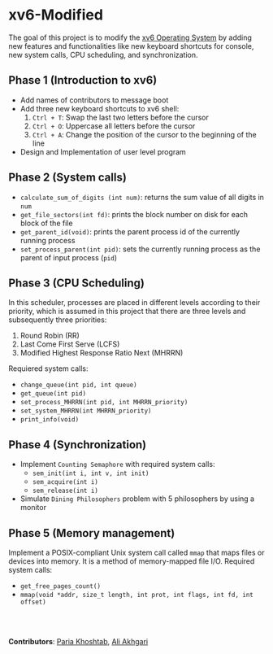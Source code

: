 # xv6-Modified

The goal of this project is to modify the [xv6 Operating System](https://github.com/mit-pdos/xv6-public) by adding new features and functionalities like new keyboard shortcuts for console, new system calls, CPU scheduling, and synchronization.

## Phase 1 (Introduction to xv6)

* Add names of contributors to message boot
* Add three new keyboard shortcuts to xv6 shell:
    1. `Ctrl + T`: Swap the last two letters before the cursor
    2. `Ctrl + O`: Uppercase all letters before the cursor
    3. `Ctrl + A`: Change the position of the cursor to the beginning of the line
* Design and Implementation of user level program

## Phase 2 (System calls)
* `calculate_sum_of_digits (int num)`: returns the sum value of all digits in `num`
* `get_file_sectors(int fd)`: prints the block number on disk for each block of the file
* `get_parent_id(void)`: prints the parent process id of the currently running process
* `set_process_parent(int pid)`: sets the currently running process as the parent of input process (`pid`)


## Phase 3 (CPU Scheduling)
In this scheduler, processes are placed in different levels according to their priority, which is assumed in this project that there are three levels and subsequently three priorities:

1. Round Robin (RR)
2. Last Come First Serve (LCFS)
3. Modified Highest Response Ratio Next (MHRRN)

Requiered system calls:
* `change_queue(int pid, int queue)`
* `get_queue(int pid)`
* `set_process_MHRRN(int pid, int MHRRN_priority)`
* `set_system_MHRRN(int MHRRN_priority)`
* `print_info(void)`

## Phase 4 (Synchronization)
* Implement `Counting Semaphore` with required system calls:
  * `sem_init(int i, int v, int init)`
  * `sem_acquire(int i)`
  * `sem_release(int i)`
* Simulate `Dining Philosophers` problem with 5 philosophers by using a monitor

## Phase 5 (Memory management)
Implement a POSIX-compliant Unix system call called `mmap` that maps files or devices into memory. It is a method of memory-mapped file I/O.
Required system calls:
* `get_free_pages_count()`
* `mmap(void *addr, size_t length, int prot, int flags, int fd, int offset)`

<br><br>

**Contributors**: [Paria Khoshtab](https://github.com/Theparia/), [Ali Akhgari](https://github.com/AliAkhgari)

